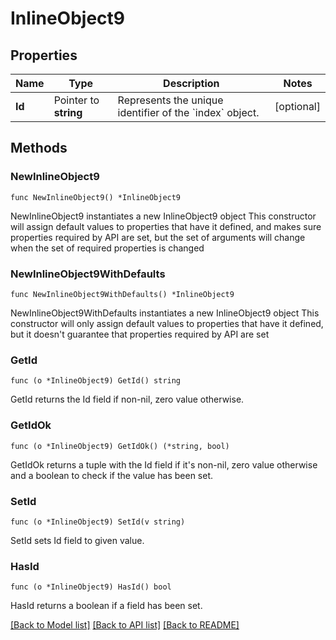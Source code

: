 # InlineObject9

## Properties

Name | Type | Description | Notes
------------ | ------------- | ------------- | -------------
**Id** | Pointer to **string** | Represents the unique identifier of the &#x60;index&#x60; object. | [optional] 

## Methods

### NewInlineObject9

`func NewInlineObject9() *InlineObject9`

NewInlineObject9 instantiates a new InlineObject9 object
This constructor will assign default values to properties that have it defined,
and makes sure properties required by API are set, but the set of arguments
will change when the set of required properties is changed

### NewInlineObject9WithDefaults

`func NewInlineObject9WithDefaults() *InlineObject9`

NewInlineObject9WithDefaults instantiates a new InlineObject9 object
This constructor will only assign default values to properties that have it defined,
but it doesn't guarantee that properties required by API are set

### GetId

`func (o *InlineObject9) GetId() string`

GetId returns the Id field if non-nil, zero value otherwise.

### GetIdOk

`func (o *InlineObject9) GetIdOk() (*string, bool)`

GetIdOk returns a tuple with the Id field if it's non-nil, zero value otherwise
and a boolean to check if the value has been set.

### SetId

`func (o *InlineObject9) SetId(v string)`

SetId sets Id field to given value.

### HasId

`func (o *InlineObject9) HasId() bool`

HasId returns a boolean if a field has been set.


[[Back to Model list]](../README.md#documentation-for-models) [[Back to API list]](../README.md#documentation-for-api-endpoints) [[Back to README]](../README.md)


